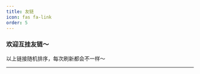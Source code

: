 ```yaml
---
title: 友链
icon: fas fa-link
order: 5
---
```


### 欢迎互挂友链～

<div class="row row-cols-1 row-cols-md-2 row-cols-xl-2 g-4 mb-4" id="showPlace">
    
</div>

<script>
    var list = [
        ["Tobylai的小站", "https://tobylai.blog.luogu.org/", "冷冻的罗非鱼"],
        ["Lotuses's Blog", "https://www.lotuses.cn/", "Deserted World"],
        ["zhoulingyu的小站", "https://www.luogu.com.cn/blog/zhoulingyu/", "当神已无能为力，那便是魔渡众生"],
        ["__KrNalty__ 的小窝 ~", "https://www.luogu.com.cn/blog/LuoguBeiChe/", "星星之火，可以燎原"],
        ["Nano_core の 小窝~", "https://www.luogu.com.cn/blog/YinWeiLove/", "这个家伙很勤快，什么都留下了"],
        ["没有楼的楼长", "https://blog.imlzhyt.top/", "没有楼的楼长的咕咕咕博客"],
        ["🍋OIso🔍", "https://www.oiso.cf", "一款为 OIer 和开发者而生的搜索引擎"],
        ["CS Academy Graph Editor", "/app/graph_editor", "在线图论作图工具 源码来自 github.com/Eletary/graph_editor"],
        ["Heyc's Blog", "https://blog.hycqwq.top/", "OIer & SMSer 的垃圾场（？"],
        ["源语言", "https://genshinscript.surge.sh/", "属于原神玩家自己的中文编程语言"],
    ];
    // 定义一个随机排序函数
    function randomSort() {
        return 0.5 - Math.random();
    }

    // 对列表进行随机排序
    const Links = list.sort(randomSort);

    const showPlace = document.getElementById("showPlace");
    for (i in Links) {
        // showPlace.innerHTML += `<div class="col">
        //     <a href="${Links[i][1]}" class="card post-preview h-100" target="_blank">
        //         <div class="card-body"> <em class="small">${Links[i][1]}</em>
        //             <h4 class="pt-0 my-2" data-toc-skip="">${Links[i][0]}</h4>
        //             <div class="text-muted small">
        //                 <p>${Links[i][2]}</p>
        //             </div>
        //         </div>
        //     </a>
        // </div>`;
        showPLace.innerHTML += `<article class="card-wrapper card">
<a href="${Links[i][1]}" class="post-preview row g-0 flex-md-row-reverse">
<div class="col-md-5">
<div class="preview-img"><img src="https://tse3-mm.cn.bing.net/th/id/OIP-C.b-_FEySaJyBsVZ-_9UDfJgHaHZ" alt="Preview Image" loading="lazy"></div>
</div>
<div class="col-md-7">
<div class="card-body d-flex flex-column">
<h1 class="card-title my-2 mt-md-0">${Links[i][0]}</h1>
<div class="card-text content mt-0 mb-3">
<p>${Links[i][2]}</p>
</div>
</div>
</div>
</a>
</article>`
    }
</script>

以上链接随机排序，每次刷新都会不一样～

---

<div id="vcomments"></div>
<script type="module">
    import { init } from 'https://registry.npmmirror.com/@waline/client/3.0.0-alpha.1/files/dist/waline.mjs';
    const darkModeMediaQuery = window.matchMedia('(prefers-color-scheme: dark)');
    const bodyElement = document.getElementsByTagName('body')[0];
    const htmlElement = document.getElementsByTagName('html')[0];
    function syncColorMode() {
        const datamode = htmlElement.getAttribute('data-mode');
        if (datamode) {
            bodyElement.setAttribute("color-mode", datamode);
        } else {
            if (darkModeMediaQuery.matches) {
                bodyElement.setAttribute("color-mode", "dark");
            } else {
                bodyElement.setAttribute("color-mode", "light");
            }
        }
    }
    syncColorMode();
    init({
        el: '#vcomments',
        serverURL: 'https://waline.amzcd.top',
        // reaction: true,
        dark: 'body[color-mode="dark"]',
        emoji: [
            '//github.elemecdn.com/@waline/emojis@1.1.0/bilibili',
            '//github.elemecdn.com/@waline/emojis@1.1.0/tw-emoji'
        ],
        locale: {
            placeholder: '记得留下贵站的名称、网址与简介哦～'
        },
        turnstileKey: "0x4AAAAAAAFWv6PMNbfWlJDz"
    });
    darkModeMediaQuery.addListener((event) => {
        syncColorMode();
    });
    const observer = new MutationObserver((mutationsList) => {
        syncColorMode();
    });
    observer.observe(htmlElement, { attributes: true, attributeOldValue: true });
</script>

<script>
    function disableWaline() {
        var styleElement = document.createElement('style');
        var styleContent = `
        #vcomments {
            position: relative;
        }
        #vcomments *:not(.cover) {
            filter: blur(5px);
            pointer-events: none;
        }
        `;
        styleElement.textContent = styleContent;
        styleElement.id = "styleElement";
        var headElement = document.head;
        headElement.appendChild(styleElement);
        var vcommentsCover = document.createElement('div');
        vcommentsCover.id = "vcommentsCover";
        vcommentsCover.innerHTML = `应法规要求，评论系统停止向中国用户开放。<br/><br/><button type="button" class="btn btn-primary cover" aria-label="Update" id="retry">重试</button>`;
        var vcommentsDiv = document.getElementById('vcomments');
        vcommentsDiv.style.position = 'relative'; // 确保vcomments有定位属性
        vcommentsCover.style.position = 'absolute';
        vcommentsCover.style.top = '0'; // 将vcommentsCover显示在vcomments的顶部
        vcommentsCover.style.left = '50%'; // 水平居中
        vcommentsCover.style.textAlign = 'center';
        vcommentsCover.style.transform = 'translate(-50%, 50%)'; // 水平居中
        vcommentsCover.style.zIndex = 999;
        vcommentsCover.setAttribute("class", "cover")
        vcommentsDiv.insertBefore(vcommentsCover, vcommentsDiv.firstChild); // 将vcommentsCover插入到vcomments中的第一个子元素前面

        document.getElementById("retry").onclick = function () {
            checkRegion();
        };
    }

    function checkRegion() {
        const unavaliable_region = ["CN", "TW", "HK", "MO"];
        fetch("https://fast.amzcd.top/ip")
            .then(response => {
                if (!response.ok) {
                    throw new Error("Network response was not ok");
                }
                return response.text(); // or use response.json() if the response is JSON
            })
            .then(data => {
                console.log("IP地址：" + data);
                var vcommentElement = document.getElementById("vcommentsCover");
                if (vcommentElement) {
                    vcommentElement.parentNode.removeChild(vcommentElement);
                }
                var styleElement = document.getElementById("styleElement");
                if (styleElement) {
                    styleElement.parentNode.removeChild(styleElement);
                }
                if (unavaliable_region.includes(data)) {
                    // document.getElementById("vcomments").setAttribute("style", "filter: blur(20px);");
                    disableWaline();
                }
            })
            .catch(error => {
                console.error("Fetch error: " + error);
            });
    }

    checkRegion();
</script>